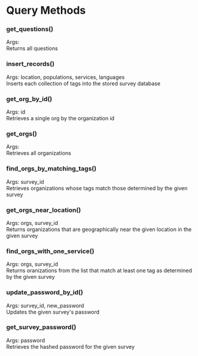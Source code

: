 # Query Methods

### get_questions()
Args:  
Returns all questions 

### insert_records()  
Args: location, populations, services, languages  
Inserts each collection of tags into the stored survey database

### get_org_by_id()
Args: id  
Retrieves a single org by the organization id

### get_orgs()
Args:  
Retrieves all organizations

### find_orgs_by_matching_tags()
Args: survey_id  
Retrieves organizations whose tags match those determined by the given survey

### get_orgs_near_location()
Args: orgs, survey_id  
Returns organizations that are geographically near the given location in the given survey

### find_orgs_with_one_service() 
Args: orgs, survey_id  
Returns oranizations from the list that match at least one tag as determined by the given survey

### update_password_by_id()  
Args: survey_id, new_password  
Updates the given survey's password

### get_survey_password()   
Args: password  
Retrieves the hashed password for the given survey
